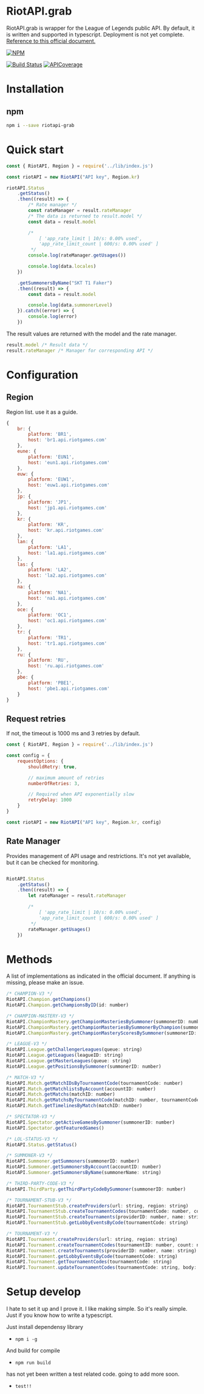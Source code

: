 # RiotAPI.grab

RiotAPI.grab is wrapper for the League of Legends public API.
By default, it is written and supported in typescript. Deployment is not yet complete.
[Reference to this official document.](https://developer.riotgames.com/api-methods/)

[![NPM](https://nodei.co/npm/riotapi-grab.png)](https://nodei.co/npm/riotapi-grab/)

[![Build Status](https://travis-ci.org/pinddFull/RiotAPI.grab.svg?branch=master)](https://travis-ci.org/pinddFull/RiotAPI.grab)
[![APICoverage](https://img.shields.io/badge/API%20Coverage-All%20clear-green.svg)]()

# Installation

## npm

```sh
npm i --save riotapi-grab
```

# Quick start

```javascript
const { RiotAPI, Region } = require('../lib/index.js')

const riotAPI = new RiotAPI("API key", Region.kr)

riotAPI.Status
    .getStatus()
    .then((result) => {
        /* Rate manager */
        const rateManager = result.rateManager
        /* The data is returned to result.model */
        const data = result.model

        /*
            [ 'app_rate_limit | 10/s: 0.00% used',
            'app_rate_limit_count | 600/s: 0.00% used' ] 
         */
        console.log(rateManager.getUsages())

        console.log(data.locales)
    })

    .getSummonersByName("SKT T1 Faker")
    .then((result) => {
        const data = result.model

        console.log(data.summonerLevel)
    }).catch((error) => {
        console.log(error)
    })
```
The result values are returned with the model and the rate manager.
```javascript
result.model /* Result data */
result.rateManager /* Manager for corresponding API */
```

# Configuration

## Region

Region list. use it as a guide.
```javascript
{
    br: {
        platform: 'BR1',
        host: 'br1.api.riotgames.com'
    },
    eune: {
        platform: 'EUN1',
        host: 'eun1.api.riotgames.com'
    },
    euw: {
        platform: 'EUW1',
        host: 'euw1.api.riotgames.com'
    },
    jp: {
        platform: 'JP1',
        host: 'jp1.api.riotgames.com'
    },
    kr: {
        platform: 'KR',
        host: 'kr.api.riotgames.com'
    },
    lan: {
        platform: 'LA1',
        host: 'la1.api.riotgames.com'
    },
    las: {
        platform: 'LA2',
        host: 'la2.api.riotgames.com'
    },
    na: {
        platform: 'NA1',
        host: 'na1.api.riotgames.com'
    },
    oce: {
        platform: 'OC1',
        host: 'oc1.api.riotgames.com'
    },
    tr: {
        platform: 'TR1',
        host: 'tr1.api.riotgames.com'
    },
    ru: {
        platform: 'RU',
        host: 'ru.api.riotgames.com'
    },
    pbe: {
        platform: 'PBE1',
        host: 'pbe1.api.riotgames.com'
    }
}
```

## Request retries
If not, the timeout is 1000 ms and 3 retries by default.

```javascript
const { RiotAPI, Region } = require('../lib/index.js')

const config = {
    requestOptions: {
        shouldRetry: true,

        // maximum amount of retries
        numberOfRetries: 3,

        // Required when API exponentially slow
        retryDelay: 1000
    }
}

const riotAPI = new RiotAPI("API key", Region.kr, config)
```

## Rate Manager
Provides management of API usage and restrictions. 
It's not yet available, but it can be checked for monitoring.
```javascript

RiotAPI.Status
    .getStatus()
    .then((result) => {
        let rateManager = result.rateManager

        /*
            [ 'app_rate_limit | 10/s: 0.00% used',
            'app_rate_limit_count | 600/s: 0.00% used' ] 
         */
        rateManager.getUsages()
    })
```


# Methods
A list of implementations as indicated in the official document.
If anything is missing, please make an issue.
```javascript
/* CHAMPION-V3 */
RiotAPI.Champion.getChampions()
RiotAPI.Champion.getChampionsByID(id: number)

/* CHAMPION-MASTERY-V3 */
RiotAPI.ChampionMastery.getChampionMasteriesBySummoner(summonerID: number)
RiotAPI.ChampionMastery.getChampionMasteriesBySummonerByChampion(summonerID: number, championID: number)
RiotAPI.ChampionMastery.getChampionMasteryScoresBySummoner(summonerID: number)

/* LEAGUE-V3 */
RiotAPI.League.getChallengerLeagues(queue: string)
RiotAPI.League.getLeagues(leagueID: string)
RiotAPI.League.getMasterLeagues(queue: string)
RiotAPI.League.getPositionsBySummoner(summonerID: number)

/* MATCH-V3 */
RiotAPI.Match.getMatchIDsByTournamentCode(tournamentCode: number)
RiotAPI.Match.getMatchlistsByAccount(accountID: number)
RiotAPI.Match.getMatchs(matchID: number)
RiotAPI.Match.getMatchsByTournamentCode(matchID: number, tournamentCode: nymber)
RiotAPI.Match.getTimelinesByMatch(matchID: number)

/* SPECTATOR-V3 */
RiotAPI.Spectator.getActiveGamesBySummoner(summonerID: number)
RiotAPI.Spectator.getFeaturedGames()

/* LOL-STATUS-V3 */
RiotAPI.Status.getStatus()

/* SUMMONER-V3 */
RiotAPI.Summoner.getSummoners(summonerID: number)
RiotAPI.Summoner.getSummonersByAccount(accountID: number)
RiotAPI.Summoner.getSummonersByName(summonerName: string)

/* THIRD-PARTY-CODE-V3 */
RiotAPI.ThirdParty.getThirdPartyCodeBySummoner(summonerID: number)

/* TOURNAMENT-STUB-V3 */
RiotAPI.TournamentStub.createProviders(url: string, region: string)
RiotAPI.TournamentStub.createTournamentCodes(tournamentCode: number, count: number?, body: object?)
RiotAPI.TournamentStub.createTournaments(providerID: number, name: string)
RiotAPI.TournamentStub.getLobbyEventsByCode(tournamentCode: string)

/* TOURNAMENT-V3 */
RiotAPI.Tournament.createProviders(url: string, region: string)
RiotAPI.Tournament.createTournamentCodes(tournamentID: number, count: number?, body: object?)
RiotAPI.Tournament.createTournaments(providerID: number, name: string)
RiotAPI.Tournament.getLobbyEventsByCode(tournamentCode: string)
RiotAPI.Tournament.getTournamentCodes(tournamentCode: string)
RiotAPI.Tournament.updateTournamentCodes(tournamentCode: string, body: object?)
```

# Setup develop
I hate to set it up and I prove it. I like making simple.
So it's really simple. Just if you know how to write a typescript.

Just install dependensy library
- `npm i -g`

And build for compile
- `npm run build` 

has not yet been written a test related code. going to add more soon.
- `test!!`